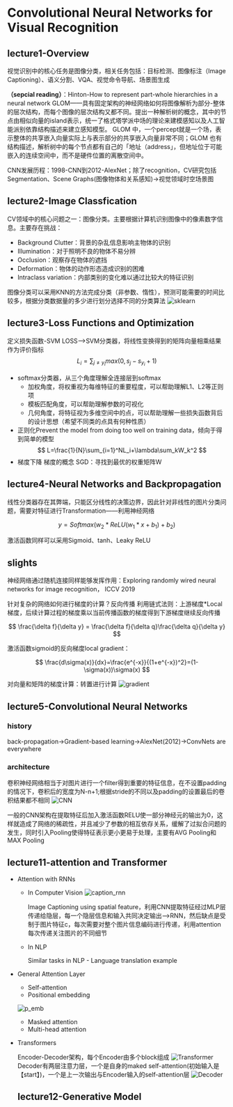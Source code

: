 # Convolutional Neural Networks for Visual Recognition
## lecture1-Overview
视觉识别中的核心任务是图像分类，相关任务包括：目标检测、图像标注（Image Captioning）、语义分割、VQA、视觉命令导航、场景图生成

**（sepcial reading）**：Hinton-How to represent part-whole hierarchies in a neural network
GLOM——具有固定架构的神经网络如何将图像解析为部分-整体的层次结构，而每个图像的层次结构又都不同。提出一种解析树的概念，其中的节点由相似向量的island表示，统一了格式塔学派中场的理论来建模感知以及人工智能派别依靠结构描述来建立感知模型。 GLOM 中，一个percept就是一个场，表示整体的共享嵌入向量实际上与表示部分的共享嵌入向量非常不同；GLOM 也有结构描述，解析树中的每个节点都有自己的「地址（address」，但地址位于可能嵌入的连续空间中，而不是硬件位置的离散空间中。

CNN发展历程：1998-CNN到2012-AlexNet；除了recognition，CV研究包括Segmentation、Scene Graphs(图像物体和关系感知)->视觉领域时空场景图

## lecture2-Image Classfication
CV领域中的核心问题之一：图像分类。主要根据计算机识别图像中的像素数字信息。主要存在挑战：
-  Background Clutter：背景的杂乱信息影响主物体的识别
-  Illumination：对于照明不良的物体不易分辨
-  Occlusion：观察存在物体的遮挡
-  Deformation：物体的动作形态造成识别的困难
-  Intraclass variation：内部类别的变化难以通过比较大的特征识别

图像分类可以采用KNN的方法完成分类（非参数、惰性），预测可能需要的时间比较多，根据分类数据量的多少进行划分选择不同的分类算法
![sklearn](sklearn.png)

## lecture3-Loss Functions and Optimization
定义损失函数-SVM LOSS-->SVM分类器，将线性变换得到的矩阵向量相乘结果作为评价指标
$$
L_i=\sum_{j\not ={y_i}}max(0,s_j-s_{y_i}+1)
$$
- softmax分类器，从三个角度理解全连接层到softmax
  - 加权角度，将权重视为每维特征的重要程度，可以帮助理解L1、L2等正则项
  - 模板匹配角度，可以帮助理解参数的可视化
  - 几何角度，将特征视为多维空间中的点，可以帮助理解一些损失函数背后的设计思想（希望不同类的点具有何种性质）
- 正则化Prevent the model from doing too well on training data，倾向于得到简单的模型
$$
    L=\frac{1}{N}\sum_{i=1}^NL_i+\lambda\sum_kW_k^2
$$
- 梯度下降 梯度的概念 SGD：寻找到最优的权重矩阵W

## lecture4-Neural Networks and Backpropagation
线性分类器存在其弊端，只能区分线性的决策边界，因此针对非线性的图片分类问题，需要对特征进行Transformation——利用神经网络

$$
y=Softmax(w_2*ReLU(w_1*x+b_1)+b_2)
$$

激活函数同样可以采用Sigmoid、tanh、Leaky ReLU
## slights
神经网络通过随机连接同样能够发挥作用：Exploring randomly wired neural networks for image recognition， ICCV 2019

针对复杂的网络如何进行梯度的计算？反向传播
利用链式法则：上游梯度*Local梯度，后续计算过程的梯度乘以当前传播函数的梯度得到下游梯度继续反向传播

$$
\frac{\delta f}{\delta y} = \frac{\delta f}{\delta q}\frac{\delta q}{\delta y}
$$

激活函数sigmoid的反向梯度local gradient：

$$
  \frac{d\sigma(x)}{dx}=\frac{e^{-x}}{(1+e^{-x})^2}=(1-\sigma(x))\sigma(x)
$$

对向量和矩阵的梯度计算：转置进行计算
![gradient](gradient.png)

## lecture5-Convolutional Neural Networks
### history
back-propagation->Gradient-based learning->AlexNet(2012)->ConvNets are everywhere
### architecture
卷积神经网络相当于对图片进行一个filter得到重要的特征信息，在不设置padding的情况下，卷积后的宽度为N-n+1;根据stride的不同以及padding的设置最后的卷积结果都不相同
![CNN](CNN.png)

一般的CNN架构在提取特征后加入激活函数RELU使一部分神经元的输出为0，这样就造成了网络的稀疏性，并且减少了参数的相互依存关系，缓解了过拟合问题的发生，同时引入Pooling使得特征表示更小更易于处理，主要有AVG Pooling和MAX Pooling

## lecture11-attention and Transformer
- Attention with RNNs
  - In Computer Vision
  ![caption_rnn](caption_rnn.png)

    Image Captioning using spatial feature，利用CNN提取特征经过MLP层传递给隐层，每一个隐层信息和输入共同决定输出-->RNN，然后缺点是受制于图片特征c，每次需要对整个图片信息编码进行传递，利用attention每次传递关注图片的不同细节
  - In NLP

    Similar tasks in NLP - Language translation example
- General Attention Layer
  - Self-attention
  - Positional embedding

  ![p_emb](position_embedding.png)
  - Masked attention
  - Multi-head attention
- Transformers 

  Encoder-Decoder架构，每个Encoder由多个block组成
  ![Transformer](Transformer.png)
  Decoder有两层注意力层，一个是自身的maked self-attention(初始输入是【start】)，一个是上一次输出与Encoder输入的self-attention层
  ![Decoder](Transformer_decoder.png)

  ## lecture12-Generative Model
